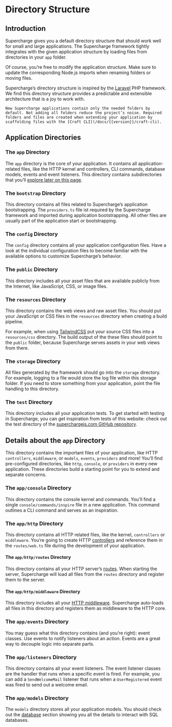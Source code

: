 # Directory Structure


## Introduction
Supercharge gives you a default directory structure that should work well for small and large applications. The Supercharge framework tightly integrates with the given application structure by loading files from directories in your `app` folder.

Of course, you’re free to modify the application structure. Make sure to update the corresponding Node.js imports when renaming folders or moving files.

Supercharge’s directory structure is inspired by the [Laravel](https://laravel.com) PHP framework. We find this directory structure provides a predictable and extensible architecture that is a joy to work with.

```info
New Supercharge applications contain only the needed folders by default. Not adding all folders reduce the project’s noise. Required folders and files are created when extending your application by scaffolding files with the [Craft CLI](/docs/{{version}}/craft-cli).
```

## Application Directories
<p></p>

### The `app` Directory
The `app` directory is the core of your application. It contains all application-related files, like the HTTP kernel and controllers, CLI commands, database models, events and event listeners. This directory contains subdirectories that you’ll [explore later on this page](#details-about-the-<code>app</code>-directory).


### The `bootstrap` Directory
This directory contains all files related to Supercharge’s application bootstrapping. The `providers.ts` file ist required by the Supercharge framework and imported during application bootstrapping. All other files are usually part of the application start or bootstrapping.


### The `config` Directory
The `config` directory contains all your application configuration files. Have a look at the individual configuration files to become familiar with the available options to customize Supercharge’s behavior.


### The `public` Directory
This directory includes all your asset files that are available publicly from the Internet, like JavaScript, CSS, or image files.


### The `resources` Directory
This directory contains the web views and raw asset files. You should put your JavaScript or CSS files in the `resources` directory when creating a build pipeline.

For example, when using [TailwindCSS](https://tailwindcss.com) put your source CSS files into a `resources/css` directory. The build output of the these files should point to the `public` folder, because Supercharge serves assets in your web views from there.


### The `storage` Directory
All files generated by the framework should go into the `storage` directory. For example, logging to a file would store the log file within this storage folder. If you need to store something from your application, point the file handling to this directory.


### The `test` Directory
This directory includes all your application tests. To get started with testing in Supercharge, you can get inspiration from tests of this website: check out the test directory of the [superchargejs.com GitHub repository](https://github.com/supercharge/superchargejs.com/tree/main/test).


## Details about the `app` Directory
This directory contains the important files of your application, like HTTP `controllers`, `middleware`, or `models`, `events`, `providers` and more! You’ll find pre-configured directories, like `http`, `console`, or `providers` in every new application. These directories build a starting point for you to extend and separate concerns.


### The `app/console` Directory
This directory contains the console kernel and commands. You’ll find a single `console/commands/inspire` file in a new application. This command outlines a CLI command and serves as an inspiration.


### The `app/http` Directory
This directory contains all HTTP related files, like the kernel, `controllers` or `middleware`. You’re going to create HTTP [controllers](/docs/{{version}}/controllers) and reference them in the `routes/web.ts` file during the development of your application.


#### The `app/http/routes` Directory
This directory contains all your HTTP server’s [routes](/docs/{{version}}/routing). When starting the server, Supercharge will load all files from the `routes` directory and register them to the server.


#### The `app/http/middleware` Directory
This directory includes all your [HTTP middleware](/docs/{{version}}/middleware). Supercharge auto-loads all files in this directory and registers them as middleware to the HTTP core.


### The `app/events` Directory
You may guess what this directory contains (and you’re right): event classes. Use events to notify listeners about an action. Events are a great way to decouple logic into separate parts.


### The `app/listeners` Directory
This directory contains all your event listeners. The event listener classes are the handler that runs when a specific event is fired. For example, you can add a `SendWelcomeMail` listener that runs when a `UserRegistered` event was fired to send out a welcome email.


### The `app/models` Directory
The `models` directory stores all your application models. You should check out the [database](/docs/{{version}}/database) section showing you all the details to interact with SQL databases.
